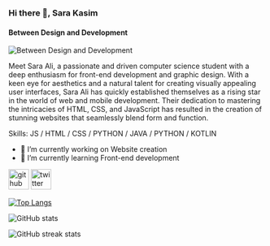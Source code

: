 ### Hi there 👋, Sara Kasim
#### Between Design and Development
![Between Design and Development](https://arturssmirnovs.github.io/github-profile-readme-generator/images/banner.png)

Meet Sara Ali, a passionate and driven computer science student with a deep enthusiasm for front-end development and graphic design. With a keen eye for aesthetics and a natural talent for creating visually appealing user interfaces, Sara Ali has quickly established themselves as a rising star in the world of web and mobile development. Their dedication to mastering the intricacies of HTML, CSS, and JavaScript has resulted in the creation of stunning websites that seamlessly blend form and function.

Skills: JS / HTML / CSS / PYTHON / JAVA / PYTHON / KOTLIN

- 🔭 I’m currently working on Website creation 
- 🌱 I’m currently learning Front-end development 


[<img src='https://cdn.jsdelivr.net/npm/simple-icons@3.0.1/icons/github.svg' alt='github' height='40'>](https://github.com/sarakasimprogrammer)  [<img src='https://cdn.jsdelivr.net/npm/simple-icons@3.0.1/icons/twitter.svg' alt='twitter' height='40'>](https://twitter.com/sarakasimtech)  

[![Top Langs](https://github-readme-stats.vercel.app/api/top-langs/?username=sarakasimprogrammer)](https://github.com/anuraghazra/github-readme-stats)

![GitHub stats](https://github-readme-stats.vercel.app/api?username=sarakasimprogrammer&show_icons=true)  

![GitHub streak stats](https://streak-stats.demolab.com/?user=sarakasimprogrammer)  


